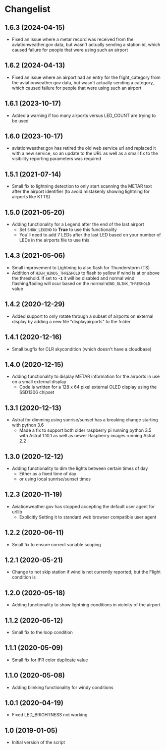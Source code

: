 # Changelist

## 1.6.3 (2024-04-15)

- Fixed an issue where a metar record was received from the aviationweather.gov data, but wasn't actually sending a station id, which caused failure for people that were using such an airport

## 1.6.2 (2024-04-13)

- Fixed an issue where an airport had an entry for the flight_category from the aviationweather.gov data, but wasn't actually sending a category, which caused failure for people that were using such an airport

## 1.6.1 (2023-10-17)

- Added a warning if too many airports versus LED_COUNT are trying to be used

## 1.6.0 (2023-10-17)

- aviationweather.gov has retired the old web service url and replaced it with a new service, so an update to the URL as well as a small fix to the visibility reporting parameters was required

## 1.5.1 (2021-07-14)

- Small fix to lightning detection to only start scanning the METAR text after the airport identifier (to avoid mistakenly showing lightning for airports like KTTS)

## 1.5.0 (2021-05-20)

- Adding functionality for a Legend after the end of the last airport
  - Set `SHOW_LEGEND` to **True** to use this functionality
  - You'll need to add 7 LEDs after the last LED based on your number of LEDs in the airports file to use this

## 1.4.3 (2021-05-06)

- Small improvement to Lightning to also flash for Thunderstorm (TS)
- Addition of `HIGH_WINDS_THRESHOLD` to flash to yellow if wind is at or above the threshold. If set to **`-1`** it will be disabled and normal wind flashing/fading will ocur based on the normal `WIND_BLINK_THRESHOLD` value

## 1.4.2 (2020-12-29)

- Added support to only rotate through a subset of airports on external display by adding a new file "displayairports" to the folder

## 1.4.1 (2020-12-16)

- Small bugfix for CLR skycondition (which doesn't have a cloudbase)

## 1.4.0 (2020-12-15)

- Adding functionality to display METAR information for the airports in use on a small external display
  - Code is written for a 128 x 64 pixel external OLED display using the SSD1306 chipset

## 1.3.1 (2020-12-13)

- Astral for dimming using sunrise/sunset has a breaking change starting with python 3.6
  - Made a fix to support both older raspberry pi running python 3.5 with Astral 1.10.1 as well as newer Raspberry images running Astral 2.2

## 1.3.0 (2020-12-12)

- Adding functionality to dim the lights between certain times of day
  - Either as a fixed time of day
  - or using local sunrise/sunset times

## 1.2.3 (2020-11-19)

- Aviationweather.gov has stopped accepting the default user agent for urllib
  - Explicitly Setting it to standard web browser compatible user agent

## 1.2.2 (2020-06-11)

- Small fix to ensure correct variable scoping

## 1.2.1 (2020-05-21)

- Change to not skip station if wind is not currently reported, but the Flight condition is

## 1.2.0 (2020-05-18)

- Adding functionality to show lightning conditions in vicinity of the airport

## 1.1.2 (2020-05-12)

- Small fix to the loop condition

## 1.1.1 (2020-05-09)

- Small fix for IFR color duplicate value

## 1.1.0 (2020-05-08)

- Adding blinking functionality for windy conditions

## 1.0.1 (2020-04-19)

- Fixed LED_BRIGHTNESS not working

## 1.0 (2019-01-05)

- Initial version of the script
